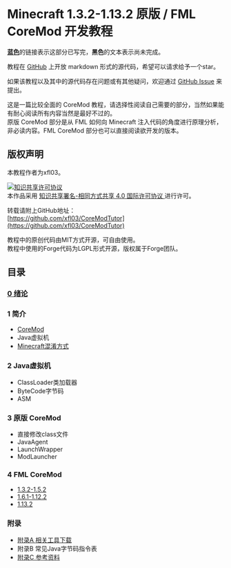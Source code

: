 # Minecraft 1.3.2-1.13.2 原版 / FML CoreMod 开发教程

[**蓝色**](#)的链接表示这部分已写完，**黑色**的文本表示尚未完成。

教程在 [GitHub](https://github.com/xfl03/CoreModTutor) 上开放 markdown 形式的源代码，希望可以请求给予一个star。

如果该教程以及其中的源代码存在问题或有其他疑问，欢迎通过 [GitHub Issue](https://github.com/xfl03/CoreModTutor/issues) 来提出。

这是一篇比较全面的 CoreMod 教程，请选择性阅读自己需要的部分，当然如果能有耐心阅读所有内容当然是最好不过的。  
原版 CoreMod 部分是从 FML 如何向 Minecraft 注入代码的角度进行原理分析，非必读内容。FML CoreMod 部分也可以直接阅读欲开发的版本。

## 版权声明
本教程作者为xfl03。

<a rel="license" href="http://creativecommons.org/licenses/by-sa/4.0/">
    <img alt="知识共享许可协议" style="border-width:0" src="https://i.creativecommons.org/l/by-sa/4.0/88x31.png" />
</a><br />本作品采用
<a rel="license" href="http://creativecommons.org/licenses/by-sa/4.0/">
    知识共享署名-相同方式共享 4.0 国际许可协议
</a>进行许可。

转载请附上GitHub地址：  
[https://github.com/xfl03/CoreModTutor](https://github.com/xfl03/CoreModTutor)


教程中的原创代码由MIT方式开源，可自由使用。  
教程中使用的Forge代码为LGPL形式开源，版权属于Forge团队。

## 目录

### [0 绪论](0.md)

### 1 简介

* [CoreMod](1.1.md)
* Java虚拟机
* [Minecraft混淆方式](1.3.md)

### 2 Java虚拟机

* ClassLoader类加载器
* ByteCode字节码
* ASM

### 3 原版 CoreMod

* 直接修改class文件
* JavaAgent
* LaunchWrapper
* ModLauncher

### 4 FML CoreMod

* [1.3.2-1.5.2](4.1.md)
* [1.6.1-1.12.2](4.2.md)
* [1.13.2](4.3.md)

### 附录

* [附录A 相关工具下载](附录A.md)
* 附录B 常见Java字节码指令表
* [附录C 参考资料](附录C.md)